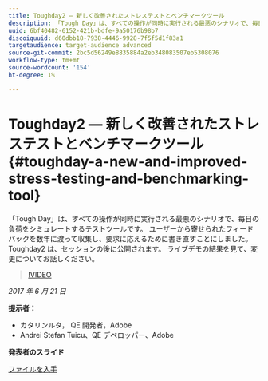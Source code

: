 ```yaml
---
title: Toughday2 — 新しく改善されたストレステストとベンチマークツール
description: 「Tough Day」は、すべての操作が同時に実行される最悪のシナリオで、毎日の負荷をシミュレートするテストツールです。 ユーザーから寄せられたフィードバックを数年に渡って収集し、要求に応えるために書き直すことにしました。
uuid: 6bf40482-6152-421b-bdfe-9a50176b98b7
discoiquuid: d60dbb18-7938-4446-9928-7f5f5d1f83a1
targetaudience: target-audience advanced
source-git-commit: 2bc5d56249e8835884a2eb348083507eb5308076
workflow-type: tm+mt
source-wordcount: '154'
ht-degree: 1%

---
```



# Toughday2 — 新しく改善されたストレステストとベンチマークツール{#toughday-a-new-and-improved-stress-testing-and-benchmarking-tool}

「Tough Day」は、すべての操作が同時に実行される最悪のシナリオで、毎日の負荷をシミュレートするテストツールです。 ユーザーから寄せられたフィードバックを数年に渡って収集し、要求に応えるために書き直すことにしました。 Toughday2 は、セッションの後に公開されます。 ライブデモの結果を見て、変更についてお話しください。

>[!VIDEO](https://video.tv.adobe.com/v/18935/?quality=9)

*2017 年 6 月 21 日*

**提示者：**

* カタリンルタ， QE 開発者，Adobe
* Andrei Stefan Tuicu、QE デベロッパー、Adobe

**発表者のスライド**

[ファイルを入手](assets/aem-gems-toughday2.pdf)
<!--
[Get back to the Overview](https://helpx.adobe.com/experience-manager/kt/eseminars/gems/aem-index.html)
-->
